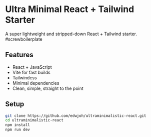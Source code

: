 # Ultra Minimal React + Tailwind Starter

A super lightweight and stripped-down React + Tailwind starter. #screwboilerplate

## Features

-   React + JavaScript
-   Vite for fast builds
-   Tailwindcss
-   Minimal dependencies
-   Clean, simple, straight to the point

## Setup

```bash
git clone https://github.com/edwjoh/ultraminimalistic-react.git
cd ultraminimalistic-react
npm install
npm run dev
```
